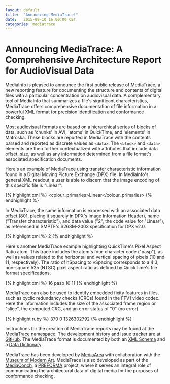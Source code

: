 ```yaml
---
layout: default
title:  "Announcing MediaTrace!"
date:   2015-09-10 16:00:00 CET
categories: mediatrace
---
```


# Announcing MediaTrace: A Comprehensive Architecture Report for AudioVisual Data

MediaInfo is pleased to announce the first public release of MediaTrace, a new reporting feature for documenting the structure and contents of digital files with a particular concentration on audiovisual data. A complementary tool of MediaInfo that summarizes a file's significant characteristics, MediaTrace offers comprehensive documentation of file information in a powerful XML format for precision identification and conformance checking.

Most audiovisual formats are based on a hierarchical series of blocks of data, such as 'chunks' in AVI, 'atoms' in QuickTime, and 'elements' in Matroska. These blocks are reported in MediaTrace with the contents parsed and reported as discrete values as `<data>`. The `<block>` and `<data>` elements are then further contextualized with attributes that include data offset, size, as well as any information determined from a file format's associated specification documents. 
	
Here's an example of MediaTrace using transfer characteristic information found in a Digital Moving Picture Exchange (DPX) file. In MediaInfo's general XML readout, a user is able to discern that the image encoding of this specific file is "Linear":

{% highlight xml %}
<colour_primaries>Linear</colour_primaries>
{% endhighlight %}

In MediaTrace, the same information is expressed with an associated data offset (801, placing it squarely in DPX's Image Information Header), name ("Transfer characteristic"), and data value ("2", the code value for "Linear"), as referenced in SMPTE's S268M-2003 specification for DPX v2.0.

{% highlight xml %}
<data offset="801" name="Transfer characteristic" info="Linear">2</data>
{% endhighlight %}

Here's another MediaTrace example highlighting QuickTime's Pixel Aspect Ratio atom. This trace includes the atom's four-character code ("pasp"), as well as values related to the horizontal and vertical spacing of pixels (10 and 11, respectively). The ratio of hSpacing to vSpacing corresponds to a 4:3, non-square 525 (NTSC) pixel aspect ratio as defined by QuickTime's file format specifications. 

{% highlight xml %}
<block offset="2481264006" name="Pixel Aspect Ratio" size="16">
    <block offset="2481264006" name="Header" size="8">
        <data offset="2481264006" name="Size">16</data>
        <data offset="2481264010" name="Name">pasp</data>
    </block>
    <data offset="2481264014" name="hSpacing">10</data>
    <data offset="2481264018" name="vSpacing">11</data>
</block>
{% endhighlight %}

MediaTrace can also be used to identify embedded fixity features in files, such as cyclic redundancy checks (CRCs) found in the FFV1 video codec. Here the information includes the size of the associated frame region or "slice", the computed CRC, and an error status of "0" (no error).

{% highlight ruby %}
<data offset="1128" name="slice_size">370</data>
<data offset="1131" name="error_status">0</data>
<data offset="1132" name="crc_parity" moreinfo="OK">1326302792</data>
{% endhighlight %}

Instructions for the creation of MediaTrace reports may be found at the [MediaTrace namespace](https://mediaarea.net/mediatrace/). The development history and issue tracker are at [GitHub](https://github.com/MediaArea/MediaTrace). The MediaTrace format is documented by both an [XML Schema](https://mediaarea.net/mediatrace/mediatrace.xsd) and a [Data Dictionary](https://github.com/MediaArea/MediaTrace/blob/master/DataDictionary.md).

MediaTrace has been developed by [MediaArea](https://mediaarea.net) with collaboration with the [Museum of Modern Art](https://www.moma.org). MediaTrace is also developed as part of the [MediaConch](https://mediaarea.net/MediaConch/), a [PREFORMA](http://preforma-project.eu/) project, where it serves an integral role of communicating the architectural data of digital media for the purposes of conformance checking. 

